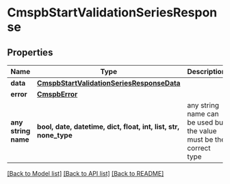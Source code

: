 # CmspbStartValidationSeriesResponse


## Properties
Name | Type | Description | Notes
------------ | ------------- | ------------- | -------------
**data** | [**CmspbStartValidationSeriesResponseData**](CmspbStartValidationSeriesResponseData.md) |  | [optional] 
**error** | [**CmspbError**](CmspbError.md) |  | [optional] 
**any string name** | **bool, date, datetime, dict, float, int, list, str, none_type** | any string name can be used but the value must be the correct type | [optional]

[[Back to Model list]](../README.md#documentation-for-models) [[Back to API list]](../README.md#documentation-for-api-endpoints) [[Back to README]](../README.md)


